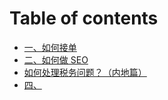 # Table of contents

* [一、如何接单](README.md)
* [二、如何做 SEO](er-ru-he-zuo-seo.md)
* [如何处理税务问题？（内地篇）](ru-he-chu-li-shui-wu-wen-ti-nei-di-pian.md)
* [四、](si.md)
